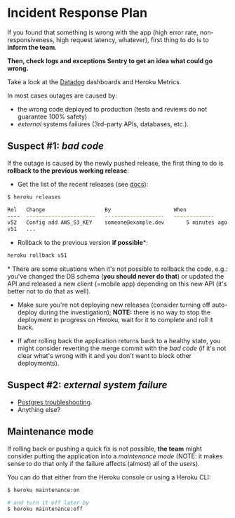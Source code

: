 # Incident Response Plan

If you found that something is wrong with the app (high error rate, non-responsiveness, high request latency, whatever), first thing to do is to **inform the team**.

**Then, check logs and exceptions Sentry to get an idea what could go wrong.**

Take a look at the [Datadog](https://app.datadoghq.com) dashboards and Heroku Metrics.

In most cases outages are caused by:

- the wrong code deployed to production (tests and reviews do not guarantee 100% safety)
- _external_ systems failures (3rd-party APIs, databases, etc.).

## Suspect #1: _bad code_

If the outage is caused by the newly pushed release, the first thing to do is **rollback to the previous working release**:

- Get the list of the recent releases (see [docs](https://blog.heroku.com/releases-and-rollbacks)):

```sh
$ heroku releases

Rel   Change                   By                    When
----  ----------------------   -------------------   -------------
v52   Config add AWS_S3_KEY    someone@example.dev       5 minutes ago
v51   ...
```

- Rollback to the previous version **if possible**\*:

```sh
heroku rollback v51
```

\* There are some situations when it's not possible to rollback the code, e.g.: you've changed the DB schema (**you should never do that**) or updated the API and released a new client (=mobile app) depending on this new API (it's better not to do that as well).

- Make sure you're not deploying new releases (consider turning off auto-deploy during the investigation); **NOTE:** there is no way to stop the deployment in progress on Heroku, wait for it to complete and roll it back.

- If after rolling back the application returns back to a healthy state, you might consider reverting the merge commit with the _bad code_ (if it's not clear what's wrong with it and you don't want to block other deployments).

## Suspect #2: _external system failure_

- [Postgres troubleshooting](../infrastructure/postgres.md?id=troubleshooting-🔥).
- Anything else?

## Maintenance mode

If rolling back or pushing a quick fix is not possible, **the team** might consider putting the
application into a _maintenance mode_ (NOTE: it makes sense to do that only if the failure affects (almost) all of the users).

You can do that either from the Heroku console or using a Heroku CLI:

```sh
$ heroku maintenance:on

# and turn it off later by
$ heroku maintenance:off
```

